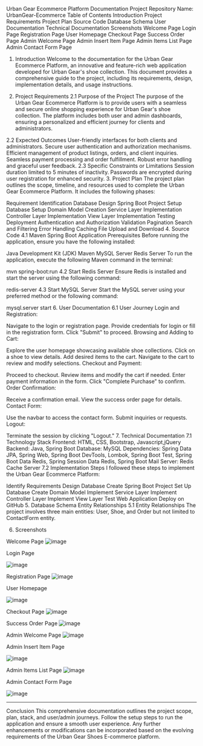 Urban Gear Ecommerce Platform Documentation
Project Repository Name: UrbanGear-Ecommerce
Table of Contents
Introduction
Project Requirements
Project Plan
Source Code
Database Schema
User Documentation
Technical Documentation
Screenshots
Welcome Page
Login Page
Registration Page
User Homepage
Checkout Page
Success Order Page
Admin Welcome Page
Admin Insert Item Page
Admin Items List Page
Admin Contact Form Page
1. Introduction
Welcome to the documentation for the Urban Gear Ecommerce Platform, an innovative and feature-rich web application developed for Urban Gear's shoe collection. This document provides a comprehensive guide to the project, including its requirements, design, implementation details, and usage instructions.

2. Project Requirements
2.1 Purpose of the Project
The purpose of the Urban Gear Ecommerce Platform is to provide users with a seamless and secure online shopping experience for Urban Gear's shoe collection. The platform includes both user and admin dashboards, ensuring a personalized and efficient journey for clients and administrators.

2.2 Expected Outcomes
User-friendly interfaces for both clients and administrators.
Secure user authentication and authorization mechanisms.
Efficient management of product listings, orders, and client inquiries.
Seamless payment processing and order fulfillment.
Robust error handling and graceful user feedback.
2.3 Specific Constraints or Limitations
Session duration limited to 5 minutes of inactivity.
Passwords are encrypted during user registration for enhanced security.
3. Project Plan
The project plan outlines the scope, timeline, and resources used to complete the Urban Gear Ecommerce Platform. It includes the following phases:

Requirement Identification
Database Design
Spring Boot Project Setup
Database Setup
Domain Model Creation
Service Layer Implementation
Controller Layer Implementation
View Layer Implementation
Testing
Deployment
Authentication and Authorization
Validation
Pagination
Search and Filtering
Error Handling
Caching
File Upload and Download
4. Source Code
4.1 Maven Spring Boot Application
Prerequisites
Before running the application, ensure you have the following installed:

Java Development Kit (JDK)
Maven
MySQL Server
Redis Server
To run the application, execute the following Maven command in the terminal:

mvn spring-boot:run
4.2 Start Redis Server
Ensure Redis is installed and start the server using the following command:

redis-server
4.3 Start MySQL Server
Start the MySQL server using your preferred method or the following command:

mysql.server start
6. User Documentation
6.1 User Journey
Login and Registration:

Navigate to the login or registration page.
Provide credentials for login or fill in the registration form.
Click "Submit" to proceed.
Browsing and Adding to Cart:

Explore the user homepage showcasing available shoe collections.
Click on a shoe to view details.
Add desired items to the cart.
Navigate to the cart to review and modify selections.
Checkout and Payment:

Proceed to checkout.
Review items and modify the cart if needed.
Enter payment information in the form.
Click "Complete Purchase" to confirm.
Order Confirmation:

Receive a confirmation email.
View the success order page for details.
Contact Form:

Use the navbar to access the contact form.
Submit inquiries or requests.
Logout:

Terminate the session by clicking "Logout."
7. Technical Documentation
7.1 Technology Stack
Frontend: HTML, CSS, Bootstrap, Javascript,jQuery
Backend: Java, Spring Boot
Database: MySQL
Dependencies: Spring Data JPA, Spring Web, Spring Boot DevTools, Lombok, Spring Boot Test, Spring Boot Data Redis, Spring Session Data Redis, Spring Boot Mail
Server: Redis Cache Server
7.2 Implementation Steps
I followed these steps to implement the Urban Gear Ecommerce Platform:

Identify Requirements
Design Database
Create Spring Boot Project
Set Up Database
Create Domain Model
Implement Service Layer
Implement Controller Layer
Implement View Layer
Test Web Application
Deploy on GitHub
5. Database Schema Entity Relationships
5.1 Entity Relationships
The project involves three main entities: User, Shoe, and Order but not limited to ContactForm entity.

6. Screenshots

Welcome Page
  ![image](https://github.com/wi127/Ecommerceshoeapp/assets/114063736/13393e6e-f040-43ba-afcf-0fc0ef0aa5d6)


Login Page
  
![image](https://github.com/wi127/Ecommerceshoeapp/assets/114063736/dba544e0-4438-4204-bc60-c6f84d33dab9)

Registration Page
  ![image](https://github.com/wi127/Ecommerceshoeapp/assets/114063736/3865c50b-fd34-49ab-addd-5bce7fc08265)

User Homepage
  
![image](https://github.com/wi127/Ecommerceshoeapp/assets/114063736/48bfd042-dc4b-44a5-b948-8e7ef6ab7557)


Checkout Page
  ![image](https://github.com/wi127/Ecommerceshoeapp/assets/114063736/8dc3b0df-1a39-4c7d-84af-aca8d7923a6f)



Success Order Page
  ![image](https://github.com/wi127/Ecommerceshoeapp/assets/114063736/3e1f4573-46bc-4868-bc95-88f4a219a567)


Admin Welcome Page
 ![image](https://github.com/wi127/Ecommerceshoeapp/assets/114063736/b9fbfdd8-443b-40dd-8b05-0a95eec49f6c)

 
Admin Insert Item Page
  
![image](https://github.com/wi127/Ecommerceshoeapp/assets/114063736/a66e5f31-b5cd-465e-9982-1658395487ff)

Admin Items List Page
 ![image](https://github.com/wi127/Ecommerceshoeapp/assets/114063736/b36830fc-00c0-4411-a905-0ca6ee833aca)

 
Admin Contact Form Page
 
 ![image](https://github.com/wi127/Ecommerceshoeapp/assets/114063736/8725e5cd-e729-4111-b5ec-daa274282c7a)

________________________________________
Conclusion
This comprehensive documentation outlines the project scope, plan, stack, and user/admin journeys. Follow the setup steps to run the application and ensure a smooth user experience. Any further enhancements or modifications can be incorporated based on the evolving requirements of the Urban Gear Shoes E-commerce platform.

